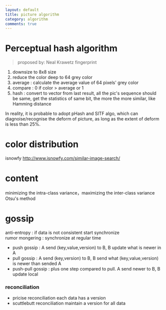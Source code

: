 ```yaml
--- 
layout: default
title: picture algorithm
category: algorithm
comments: true
---
```


# Perceptual hash algorithm
> proposed by: Neal Krawetz
fingerprint

1. downsize to 8x8 size
1. reduce the color deep to 64 grey color
1. average : calculate the average value of 64 pixels' grey color
1. compare : 0 if color > average or 1
1. hash : convert to vector from last result, all the pic's sequence should be same, get the statistics of same bit, the more the more similar, like Hamming distance

In reality, it is probable to adopt pHash and SITF algo, which can diagnoise/recognise the deform of picture, as long as the extent of deform is less than 25%.  

# color distribution
isnowfy http://www.isnowfy.com/similar-image-search/

# content
minimizing the intra-class variance，maximizing the inter-class variance  
Otsu's method  

# gossip
anti-entropy : if data is not consistent start synchronize   
rumor mongering : synchronize at regular time  

* push gossip : A send (key,value,version) to B, B update what is newer in A
* pull gossip : A send (key,version) to B, B send what (key,value,version) is newer than sended A
* push-pull gossip : plus one step compared to pull. A send newer to B, B update local

### reconciliation 
* pricise reconciliation
each data has a version  
* scuttlebutt reconciliation
maintain a version for all data  



